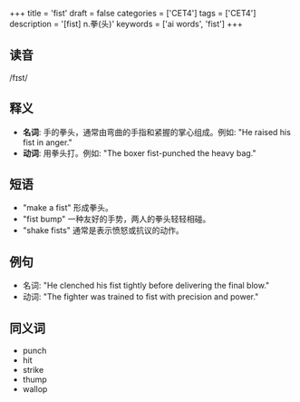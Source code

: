 +++
title = 'fist'
draft = false
categories = ['CET4']
tags = ['CET4']
description = '[fist] n.拳(头)'
keywords = ['ai words', 'fist']
+++

## 读音
/fɪst/

## 释义
- **名词**: 手的拳头，通常由弯曲的手指和紧握的掌心组成。例如: "He raised his fist in anger."
- **动词**: 用拳头打。例如: "The boxer fist-punched the heavy bag."

## 短语
- "make a fist" 形成拳头。
- "fist bump" 一种友好的手势，两人的拳头轻轻相碰。
- "shake fists" 通常是表示愤怒或抗议的动作。

## 例句
- 名词: "He clenched his fist tightly before delivering the final blow."
- 动词: "The fighter was trained to fist with precision and power."

## 同义词
- punch
- hit
- strike
- thump
- wallop

